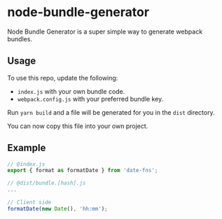 # node-bundle-generator

Node Bundle Generator is a super simple way to generate webpack bundles.

## Usage

To use this repo, update the following:

- `index.js` with your own bundle code.
- `webpack.config.js` with your preferred bundle key.

Run `yarn build` and a file will be generated for you in the `dist` directory.

You can now copy this file into your own project.

## Example

```javascript
// @index.js
export { format as formatDate } from 'date-fns';

// @dist/bundle.[hash].js
...

// Client side
formatDate(new Date(), 'hh:mm');
```

